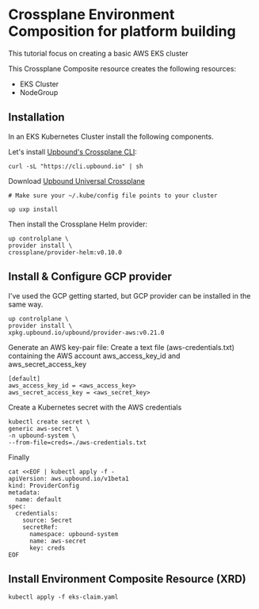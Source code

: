 # Crossplane Environment Composition for platform building

This tutorial focus on creating a basic AWS EKS cluster

This Crossplane Composite resource creates the following resources:
- EKS Cluster
- NodeGroup
<!-- - Helm Provider Config
- Helm Release inside the created cluster -->

## Installation

In an EKS Kubernetes Cluster install the following components.

Let's install [Upbound's Crossplane CLI](https://docs.upbound.io/cli/):

```
curl -sL "https://cli.upbound.io" | sh

```

Download [Upbound Universal Crossplane](https://docs.upbound.io/uxp/install/?ref=upbound-blog#install-upbound-universal-crossplane)

```
# Make sure your ~/.kube/config file points to your cluster

up uxp install

```

Then install the Crossplane Helm provider: 
```
up controlplane \
provider install \
crossplane/provider-helm:v0.10.0
```

<!-- We need to get the correct ServiceAccount to create a new ClusterRoleBinding so the Helm Provider can install Charts on our behalf. 

```
SA=$(kubectl -n crossplane-system get sa -o name | grep provider-helm | sed -e 's|serviceaccount\/|crossplane-system:|g')
kubectl create clusterrolebinding provider-helm-admin-binding --clusterrole cluster-admin --serviceaccount="${SA}"
```

```
kubectl apply -f crossplane/config/helm-provider-config.yaml
```

We also need to install the Crossplane Kubernetes Provider if we want to install custom resources. 

```
kubectl crossplane install provider crossplane/provider-kubernetes:v0.6.0
```

And then configure it (this is only necessary if we are planning to install a kubernetes resource in the cluster where crossplane is installed):

```
kubectl apply -f crossplane/config/kubernetes-provider-config.yaml
``` -->



## Install & Configure GCP provider

I've used the GCP getting started, but GCP provider can be installed in the same way. 


```
up controlplane \
provider install \
xpkg.upbound.io/upbound/provider-aws:v0.21.0
```

Generate an AWS key-pair file: Create a text file (aws-credentials.txt) containing the AWS account aws_access_key_id and aws_secret_access_key

```
[default]
aws_access_key_id = <aws_access_key>
aws_secret_access_key = <aws_secret_key>
```

Create a Kubernetes secret with the AWS credentials

```
kubectl create secret \
generic aws-secret \
-n upbound-system \
--from-file=creds=./aws-credentials.txt
```

Finally

```
cat <<EOF | kubectl apply -f -
apiVersion: aws.upbound.io/v1beta1
kind: ProviderConfig
metadata:
  name: default
spec:
  credentials:
    source: Secret
    secretRef:
      namespace: upbound-system
      name: aws-secret
      key: creds
EOF

```

## Install Environment Composite Resource (XRD)

```
kubectl apply -f eks-claim.yaml
```